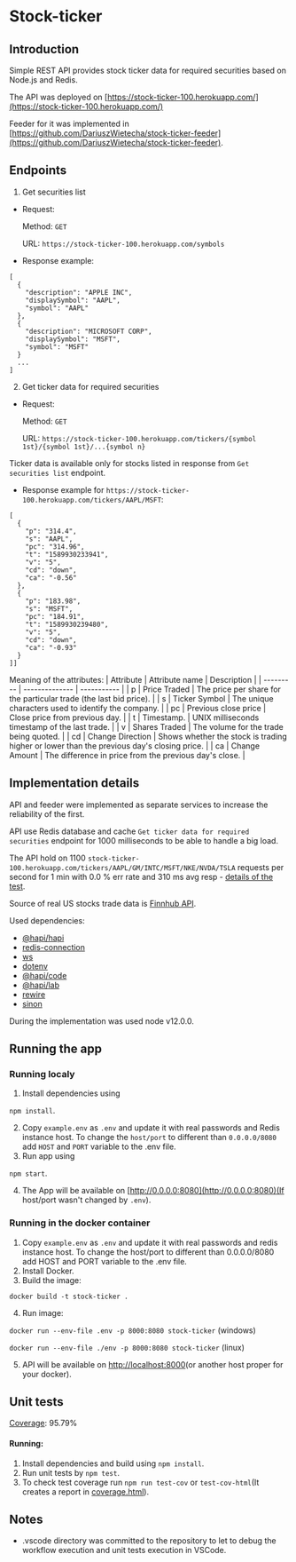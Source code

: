 # Stock-ticker


## Introduction
Simple REST API provides stock ticker data for required securities based on Node.js and Redis. 

The API was deployed on [https://stock-ticker-100.herokuapp.com/](https://stock-ticker-100.herokuapp.com/)

Feeder for it was implemented in [https://github.com/DariuszWietecha/stock-ticker-feeder](https://github.com/DariuszWietecha/stock-ticker-feeder).


## Endpoints
1. Get securities list
* Request: 

  Method: `GET`

  URL: `https://stock-ticker-100.herokuapp.com/symbols`

* Response example:
```
[
  {
    "description": "APPLE INC",
    "displaySymbol": "AAPL",
    "symbol": "AAPL"
  },
  {
    "description": "MICROSOFT CORP",
    "displaySymbol": "MSFT",
    "symbol": "MSFT"
  }
  ...
]
```
2. Get ticker data for required securities
* Request: 

  Method: `GET`

  URL: `https://stock-ticker-100.herokuapp.com/tickers/{symbol 1st}/{symbol 1st}/...{symbol n}`

Ticker data is available only for stocks listed in response from `Get securities list` endpoint.

* Response example for `https://stock-ticker-100.herokuapp.com/tickers/AAPL/MSFT`:
```
[
  {
    "p": "314.4",
    "s": "AAPL",
    "pc": "314.96",
    "t": "1589930233941",
    "v": "5",
    "cd": "down",
    "ca": "-0.56"
  },
  {
    "p": "183.98",
    "s": "MSFT",
    "pc": "184.91",
    "t": "1589930239480",
    "v": "5",
    "cd": "down",
    "ca": "-0.93"
  }
]]
```
Meaning of the attributes:
| Attribute | Attribute name | Description |
| --------- | -------------- | ----------- |
| p | Price Traded |	The price per share for the particular trade (the last bid price). |
| s | Ticker Symbol |	The unique characters used to identify the company. |
| pc | Previous close price |	Close price from previous day. |
| t | Timestamp. |	UNIX milliseconds timestamp of the last trade. |
| v | Shares Traded |	The volume for the trade being quoted. |
| cd | Change Direction |	Shows whether the stock is trading higher or lower than the previous day's closing price. |
| ca | Change Amount | The difference in price from the previous day's close. |

## Implementation details
API and feeder were implemented as separate services to increase the reliability of the first.

API use Redis database and cache `Get ticker data for required securities` endpoint for 1000 milliseconds to be able to handle a big load.

The API hold on 1100 `stock-ticker-100.herokuapp.com/tickers/AAPL/GM/INTC/MSFT/NKE/NVDA/TSLA` requests per second for 1 min with 0.0 % err rate and 310 ms avg resp - [details of the test](https://bit.ly/2WUsu2O).

Source of real US stocks trade data is [Finnhub API](https://finnhub.io/). 

Used dependencies:
- [@hapi/hapi](https://github.com/hapijs/hapi)
- [redis-connection](https://github.com/dwyl/redis-connection)
- [ws](https://github.com/websockets/ws)
- [dotenv](https://github.com/motdotla/dotenv)
- [@hapi/code](https://github.com/hapijs/code)
- [@hapi/lab](https://github.com/hapijs/lab)
- [rewire](https://github.com/jhnns/rewire)
- [sinon](https://github.com/sinonjs/sinon)

During the implementation was used node v12.0.0.


## Running the app
### Running localy
1. Install dependencies using 

`npm install`.

2. Copy `example.env` as `.env` and update it with real passwords and Redis instance host. To change the `host/port` to different than `0.0.0.0/8080` add `HOST` and `PORT` variable to the .env file.
3. Run app using

`npm start`.

4. The App will be available on [http://0.0.0.0:8080](http://0.0.0.0:8080)(If host/port wasn't changed by `.env`).

### Running in the docker container
1.  Copy `example.env` as `.env` and update it with real passwords and redis instance host. To change the host/port to different than 0.0.0.0/8080 add HOST and PORT variable to the .env file.
2. Install Docker.
3. Build the image: 

`docker build -t stock-ticker .`

4. Run image:

`docker run --env-file .env -p 8000:8080 stock-ticker` (windows)

`docker run --env-file ./env -p 8000:8080 stock-ticker` (linux)

5. API will be available on [http://localhost:8000](http://localhost:8000)(or another host proper for your docker).


## Unit tests
[Coverage](https://github.com/DariuszWietecha/stock-ticker/blob/master/coverage.html): 95.79%


#### Running:
1. Install dependencies and build using `npm install`.
2. Run unit tests by `npm test`.
3. To check test coverage run `npm run test-cov` or `test-cov-html`(It creates a report in [coverage.html](https://github.com/DariuszWietecha/stock-ticker-feeder/blob/master/coverage.html)).


## Notes
* .vscode directory was committed to the repository to let to debug the workflow execution and unit tests execution in VSCode.